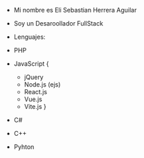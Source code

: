 - Mi nombre es Eli Sebastian Herrera Aguilar
- Soy un Desaroollador FullStack
- Lenguajes:
- PHP
- JavaScript {
  - jQuery
  - Node.js (ejs)
  - React.js
  - Vue.js
  - Vite.js
}

- C#
- C++
- Pyhton

<!---
EliSebastian/EliSebastian is a ✨ special ✨ repository because its `README.md` (this file) appears on your GitHub profile.
You can click the Preview link to take a look at your changes.
--->
